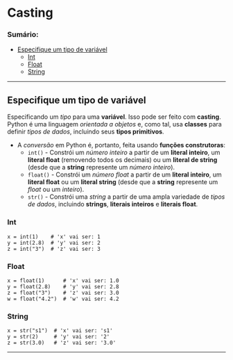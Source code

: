 # Casting

### Sumário:

- [Especifique um tipo de variável](#especifique-um-tipo-de-variável)
    - [Int](#int)
    - [Float](#float)
    - [String](#string)

---

## Especifique um tipo de variável 

Especificando um _tipo_ para uma **variável**. Isso pode ser feito com **casting**. Python é uma linguagem _orientada a objetos_ e, como tal, usa **classes** para definir _tipos de dados_, incluindo seus **tipos primitivos**.

- A _conversão_ em Python é, portanto, feita usando **funções construtoras**:
    - ``int()`` - Constrói um _número inteiro_ a partir de um **literal inteiro**, um **literal float** (removendo todos os decimais) ou um **literal de string** (desde que a **string** represente um _número inteiro_).
    - ``float()`` - Constrói um _número float_ a partir de um **literal inteiro**, um **literal float** ou um **literal string** (desde que a **string** represente um _float_ ou um _inteiro_).
    - ``str()`` - Constrói uma _string_ a partir de uma ampla variedade de _tipos de dados_, incluindo **strings**, **literais inteiros** e **literais float**.

### Int

```
x = int(1)    # 'x' vai ser: 1
y = int(2.8)  # 'y' vai ser: 2
z = int("3")  # 'z' vai ser: 3
```

### Float

```
x = float(1)      # 'x' vai ser: 1.0
y = float(2.8)    # 'y' vai ser: 2.8
z = float("3")    # 'z' vai ser: 3.0
w = float("4.2")  # 'w' vai ser: 4.2
```

### String

```
x = str("s1")  # 'x' vai ser: 's1'
y = str(2)     # 'y' vai ser: '2'
z = str(3.0)   # 'z' vai ser: '3.0'
```

---